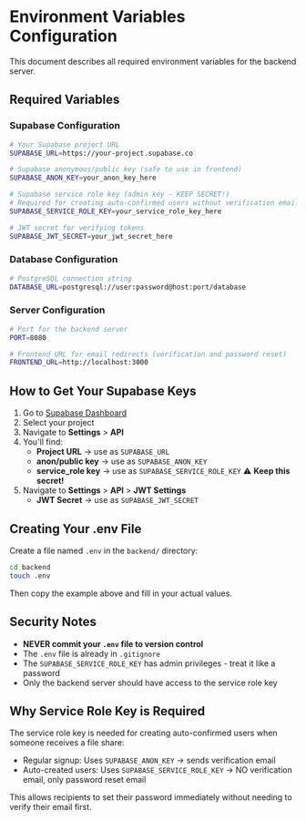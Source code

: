 # Environment Variables Configuration

This document describes all required environment variables for the backend server.

## Required Variables

### Supabase Configuration

```bash
# Your Supabase project URL
SUPABASE_URL=https://your-project.supabase.co

# Supabase anonymous/public key (safe to use in frontend)
SUPABASE_ANON_KEY=your_anon_key_here

# Supabase service role key (admin key - KEEP SECRET!)
# Required for creating auto-confirmed users without verification emails
SUPABASE_SERVICE_ROLE_KEY=your_service_role_key_here

# JWT secret for verifying tokens
SUPABASE_JWT_SECRET=your_jwt_secret_here
```

### Database Configuration

```bash
# PostgreSQL connection string
DATABASE_URL=postgresql://user:password@host:port/database
```

### Server Configuration

```bash
# Port for the backend server
PORT=8080

# Frontend URL for email redirects (verification and password reset)
FRONTEND_URL=http://localhost:3000
```

## How to Get Your Supabase Keys

1. Go to [Supabase Dashboard](https://supabase.com/dashboard)
2. Select your project
3. Navigate to **Settings** > **API**
4. You'll find:
   - **Project URL** → use as `SUPABASE_URL`
   - **anon/public key** → use as `SUPABASE_ANON_KEY`
   - **service_role key** → use as `SUPABASE_SERVICE_ROLE_KEY` ⚠️ **Keep this secret!**
5. Navigate to **Settings** > **API** > **JWT Settings**
   - **JWT Secret** → use as `SUPABASE_JWT_SECRET`

## Creating Your .env File

Create a file named `.env` in the `backend/` directory:

```bash
cd backend
touch .env
```

Then copy the example above and fill in your actual values.

## Security Notes

- **NEVER commit your `.env` file to version control**
- The `.env` file is already in `.gitignore`
- The `SUPABASE_SERVICE_ROLE_KEY` has admin privileges - treat it like a password
- Only the backend server should have access to the service role key

## Why Service Role Key is Required

The service role key is needed for creating auto-confirmed users when someone receives a file share:
- Regular signup: Uses `SUPABASE_ANON_KEY` → sends verification email
- Auto-created users: Uses `SUPABASE_SERVICE_ROLE_KEY` → NO verification email, only password reset email

This allows recipients to set their password immediately without needing to verify their email first.


